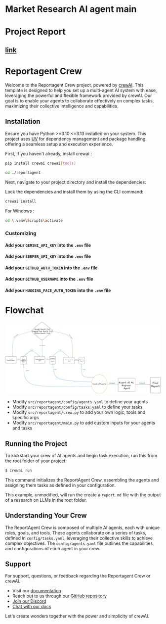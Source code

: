 # Market Research AI agent main


# Project Report
## [link](https://docs.google.com/document/d/1dvFThvYufd-DsgVDAiJEI7L-4vX5icXS9knvPyLbmQs/edit?usp=sharing)


# Reportagent Crew

Welcome to the Reportagent Crew project, powered by [crewAI](https://crewai.com). This template is designed to help you set up a multi-agent AI system with ease, leveraging the powerful and flexible framework provided by crewAI. Our goal is to enable your agents to collaborate effectively on complex tasks, maximizing their collective intelligence and capabilities.

## Installation

Ensure you have Python >=3.10 <=3.13 installed on your system. This project uses [UV](https://docs.astral.sh/uv/) for dependency management and package handling, offering a seamless setup and execution experience.

First, if you haven't already, install crewai :

```bash
pip install crewai crewai[tools]
```


```bash
cd ./reportagent
```
Next, navigate to your project directory and install the dependencies:


Lock the dependencies and install them by using the CLI command:
```bash
crewai install
```

For Windows :

```bash
cd \.venv\Scripts\activate
```



### Customizing

#### **Add your `GEMINI_API_KEY` into the `.env` file**
#### **Add your `SERPER_API_KEY` into the `.env` file**
#### **Add your `GITHUB_AUTH_TOKEN` into the `.env` file**
#### **Add your `GITHUB_USERNAME` into the `.env` file**
#### **Add your `HUGGING_FACE_AUTH_TOKEN` into the `.env` file**



# Flowchat

![flowchat](https://github.com/AayushSharma-1/ai_planet_assignment/blob/main/Untitled-2024-10-15-0045.png?raw=true)


- Modify `src/reportagent/config/agents.yaml` to define your agents
- Modify `src/reportagent/config/tasks.yaml` to define your tasks
- Modify `src/reportagent/crew.py` to add your own logic, tools and specific args
- Modify `src/reportagent/main.py` to add custom inputs for your agents and tasks

## Running the Project

To kickstart your crew of AI agents and begin task execution, run this from the root folder of your project:

```bash
$ crewai run
```



This command initializes the ReportAgent Crew, assembling the agents and assigning them tasks as defined in your configuration.

This example, unmodified, will run the create a `report.md` file with the output of a research on LLMs in the root folder.

## Understanding Your Crew

The ReportAgent Crew is composed of multiple AI agents, each with unique roles, goals, and tools. These agents collaborate on a series of tasks, defined in `config/tasks.yaml`, leveraging their collective skills to achieve complex objectives. The `config/agents.yaml` file outlines the capabilities and configurations of each agent in your crew.

## Support

For support, questions, or feedback regarding the Reportagent Crew or crewAI.
- Visit our [documentation](https://docs.crewai.com)
- Reach out to us through our [GitHub repository](https://github.com/joaomdmoura/crewai)
- [Join our Discord](https://discord.com/invite/X4JWnZnxPb)
- [Chat with our docs](https://chatg.pt/DWjSBZn)

Let's create wonders together with the power and simplicity of crewAI.
